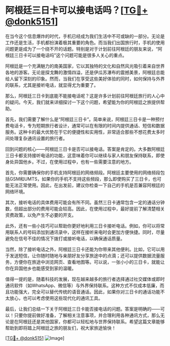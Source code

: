 # 阿根廷三日卡可以接电话吗？[[TG💪+ @donk5151](https://t.me/s/donk5151)]

在当今这个信息爆炸的时代，手机已经成为我们生活中不可或缺的一部分。无论是工作还是生活，手机都扮演着极其重要的角色。而当我们出国旅行时，手机的使用问题更是成为了一个绕不开的话题。特别是对于计划前往阿根廷的朋友来说，“阿根廷三日卡可以接电话吗”这个问题可能是很多人关心的重点。

阿根廷是一个充满魅力的南美国家，它以其独特的文化和自然风光吸引着来自世界各地的游客。无论是探戈舞的激情四溢，还是伊瓜苏瀑布的震撼美景，阿根廷总能给人留下深刻的印象。然而，当我们在享受这些美好体验的同时，如何保持与外界的联系，尤其是接听电话，就显得尤为重要了。

那么，阿根廷三日卡到底能不能接电话呢？这是许多计划前往阿根廷旅行的人心中的疑问。今天，我们就来详细探讨一下这个问题，希望能为你的阿根廷之旅提供帮助。

首先，我们需要了解什么是“阿根廷三日卡”。简单来说，阿根廷三日卡是一种预付费电话卡，专为短期旅行者设计，通常可以在有限的时间内提供通话、短信和数据服务。这种卡的最大优势在于它的便捷性和实用性，非常适合那些不想花费太多时间处理复杂通讯设置的旅行者。

回到问题的核心——阿根廷三日卡是否可以接电话。答案是肯定的。大多数阿根廷三日卡都支持接听电话的功能，这意味着你可以继续与家人和朋友保持联系，即使身处异国他乡。不过，在使用过程中，也有一些需要注意的地方。

首先，你需要确保你的手机支持阿根廷的网络频段。阿根廷主要使用的网络频段包括GSM和UMTS，如果你的手机不支持这些频段，那么即使购买了三日卡，也可能无法正常使用。因此，在出发前，建议你检查一下自己的手机是否兼容阿根廷的网络环境。

其次，接听电话的具体费用可能会有所不同。虽然三日卡通常包含一定的通话分钟数，但超出部分的费用可能会较高。因此，在使用过程中，最好提前了解清楚相关资费政策，以免产生不必要的开支。

此外，还有一些小技巧可以帮助你更好地利用三日卡接听电话。例如，你可以将常用联系人的号码添加到通讯录中，这样在接听来电时会更加方便快捷。同时，尽量避免在信号不佳的情况下拨打或接听电话，以确保通话质量。

当然，除了接听电话之外，阿根廷三日卡还能为你带来其他便利。比如，它可以用于发送短信，让你随时随地与亲朋好友分享旅途中的点滴；还可以提供数据流量服务，方便你在旅途中浏览网页、查看地图等。可以说，一张小小的三日卡，就能让你在异国他乡也能感受到家的温暖。

值得一提的是，随着科技的发展，现在越来越多的旅行者选择通过社交媒体或即时通讯软件（如WhatsApp、微信等）与外界保持联系。这种方式不仅成本低廉，而且功能强大，完全可以替代传统的语音通话。因此，如果你对三日卡的通话功能不太放心，也可以考虑使用这些现代化的通讯工具。

最后，让我们总结一下关于阿根廷三日卡能否接电话的问题。答案是明确的——可以！只要你提前做好准备，了解相关注意事项，并合理利用各种通讯方式，那么无论是在阿根廷还是其他国家，你都可以轻松地与世界保持联系。希望这篇文章能够帮助到即将踏上阿根廷之旅的朋友们，祝大家旅途愉快！

[[TG💪+ @donk5151](https://t.me/s/donk5151) ![Image](https://i.postimg.cc/rwNCRYN7/Snipaste-2025-04-30-17-27-05.png)]